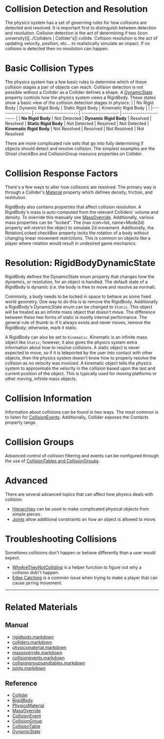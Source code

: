 
 #  Collision Detection and Resolution
The physics system has a set of governing rules for how collisions are detected and resolved. It is important first to distinguish between detection and resolution. Collision detection is the act of determining if two {icon university}[[../Colliders | Collider's]] collide. Collision resolution is the act of updating velocity, position, etc... to realistically simulate an impact. If no collision is detected then no resolution can happen.

 #  Basic Collision Types
The physics system has a few basic rules to determine which of these collision stages a pair of objects can reach. Collision detection is not possible without a Collider as a Collider defines a shape. A [DynamicState](https://github.com/ZilchEngine/ZilchDocs/blob/master/code_reference/enum_reference.markdown#rigidbodydynamicstate) property controls how the physics system views a RigidBody. These states show a basic view of the collision detection stages in physics:
|                          | No Rigid Body | Dynamic Rigid Body | Static Rigid Body | Kinematic Rigid Body |
|                          |---------------- | ---------------------- | ------------------- | ----------------------- |
| **No Rigid Body**        | Not Detected
| **Dynamic Rigid Body**   | Resolved        | Resolved
| **Static Rigid Body**    | Not Detected    | Resolved               | Not Detected
| **Kinematic Rigid Body** | Not Resolved    | Resolved               | Not Resolved        | Not Resolved


There are more complicated rule sets that go into fully determining if objects should detect and resolve collision. The simplest examples are the Ghost checkBox and CollisionGroup resource properties on Collider.

 #  Collision Response Factors
There's a few ways to alter how collisions are resolved. The primary way is through a Collider's [Material](https://github.com/ZilchEngine/ZilchDocs/blob/master/zero_editor_documentation/zeromanual/physics/physicsmaterial.markdown) property which defines density, friction, and restitution.

RigidBody also contains properties that affect collision resolution. A RigidBody's mass is auto-computed from the relevant Colliders' volume and density. To override this manually see [MassOverride](https://github.com/ZilchEngine/ZilchDocs/blob/master/zero_editor_documentation/zeromanual/physics/massoverride.markdown). Additionally, various mass properties can be "locked". The {nav icon=list, name=Mode2d} property will restrict the object to simulate 2d movement. Additionally, the RotationLocked checkBox property locks the rotation of a body without changing linear movement restrictions. This is common on objects like a player where rotation would result in undesired game mechanics.

 #  Resolution: RigidBodyDynamicState
RigidBody defines the DynamicState enum property that changes how the dynamics, or resolution, for an object is handled. The default state of a RigidBody is dynamic (i.e. the body is free to move and resolve as normal).

Commonly, a body needs to be locked in space to behave as some fixed world geometry. One way to do this is to remove the RigidBody. Additionally a RigidBody's DynamicState enum can be changed to `Static`. This object will be treated as an infinite mass object that doesn't move. The difference between these two forms of static is mostly internal performance. The general rule of thumb is: if it always exists and never moves, remove the RigidBody; otherwise, mark it static.

A RigidBody can also be set to `Kinematic`. Kinematic is an infinite mass object like `Static`; however, it also gives the physics system extra information about how to resolve collisions. A static object is never expected to move, so if it is teleported by the user into contact with other objects, then the physics system doesn't know how to properly resolve the collision as no velocity was involved. A kinematic object tells the physics system to approximate the velocity in the collision based upon the last and current position of the object. This is typically used for moving platforms or other moving, infinite mass objects.

 #  Collision Information
Information about collisions can be found in two ways. The most common is to listen for [CollisionEvents](https://github.com/ZilchEngine/ZilchDocs/blob/master/zero_editor_documentation/zeromanual/physics/collisionoverview/collisionevents.markdown). Additionally, Collider exposes the Contacts property range.

 #  Collision Groups
Advanced control of collision filtering and events can be configured through the use of [CollisionTables and CollisionGroups](https://github.com/ZilchEngine/ZilchDocs/blob/master/zero_editor_documentation/zeromanual/physics/collisionoverview/collisiongroupsandtables.markdown).

 #  Advanced
There are several advanced topics that can affect how physics deals with collision.
 - [Hierarchies](https://github.com/ZilchEngine/ZilchDocs/blob/master/zero_editor_documentation/zeromanual/physics/hierarchies.markdown) can be used to make complicated physical objects from simple pieces.
 - [Joints](https://github.com/ZilchEngine/ZilchDocs/blob/master/zero_editor_documentation/zeromanual/physics/joints.markdown) allow additional constraints on how an object is allowed to move.

 #  Troubleshooting Collisions
Sometimes collisions don't happen or behave differently than a user would expect.
  - [WhyAreTheyNotColliding](https://github.com/ZilchEngine/ZilchDocs/blob/master/zero_editor_documentation/zeromanual/physics/physicstroubleshooting/whyaretheynotcolliding.markdown) is a helper function to figure out why a collision didn't happen.
  - [Edge Catching](https://github.com/ZilchEngine/ZilchDocs/blob/master/zero_editor_documentation/zeromanual/physics/physicstroubleshooting/edgecatching.markdown) is a common issue when trying to make a player that can cause jarring movement.

---

 #  Related Materials
 ##  Manual
- [rigidbody.markdown](https://github.com/ZilchEngine/ZilchDocs/blob/master/zero_editor_documentation/zeromanual/physics/rigidbody.markdown)
- [colliders.markdown](https://github.com/ZilchEngine/ZilchDocs/blob/master/zero_editor_documentation/zeromanual/physics/colliders.markdown)
- [physicsmaterial.markdown](https://github.com/ZilchEngine/ZilchDocs/blob/master/zero_editor_documentation/zeromanual/physics/physicsmaterial.markdown)
- [massoverride.markdown](https://github.com/ZilchEngine/ZilchDocs/blob/master/zero_editor_documentation/zeromanual/physics/massoverride.markdown)
- [collisionevents.markdown](https://github.com/ZilchEngine/ZilchDocs/blob/master/zero_editor_documentation/zeromanual/physics/collisionoverview/collisionevents.markdown)
- [collisiongroupsandtables.markdown](https://github.com/ZilchEngine/ZilchDocs/blob/master/zero_editor_documentation/zeromanual/physics/collisionoverview/collisiongroupsandtables.markdown)
- [joints.markdown](https://github.com/ZilchEngine/ZilchDocs/blob/master/zero_editor_documentation/zeromanual/physics/joints.markdown)

 ##  Reference
- [Collider](https://github.com/ZilchEngine/ZilchDocs/blob/master/code_reference/class_reference/collider.markdown)
- [RigidBody](https://github.com/ZilchEngine/ZilchDocs/blob/master/code_reference/class_reference/rigidbody.markdown)
- [PhysicsMaterial](https://github.com/ZilchEngine/ZilchDocs/blob/master/code_reference/class_reference/physicsmaterial.markdown)
- [MassOverride](https://github.com/ZilchEngine/ZilchDocs/blob/master/code_reference/class_reference/massoverride.markdown)
- [CollisionEvent](https://github.com/ZilchEngine/ZilchDocs/blob/master/code_reference/class_reference/collisionevent.markdown)
- [CollisionGroup](https://github.com/ZilchEngine/ZilchDocs/blob/master/code_reference/class_reference/collisiongroup.markdown)
- [CollisionTable](https://github.com/ZilchEngine/ZilchDocs/blob/master/code_reference/class_reference/collisiontable.markdown)
- [DynamicState](https://github.com/ZilchEngine/ZilchDocs/blob/master/code_reference/enum_reference.markdown#rigidbodydynamicstate)
 

 